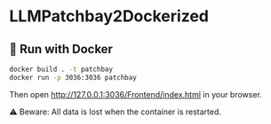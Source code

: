 # LLMPatchbay2Dockerized

## 🐳 Run with Docker

```bash
docker build . -t patchbay
docker run -p 3036:3036 patchbay
```

Then open http://127.0.0.1:3036/Frontend/index.html in your browser.

⚠️ Beware: All data is lost when the container is restarted.
